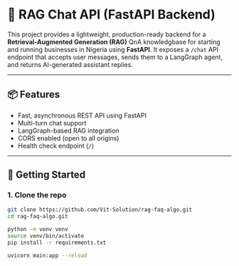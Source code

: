 # 🤖 RAG Chat API (FastAPI Backend)

This project provides a lightweight, production-ready backend for a **Retrieval-Augmented Generation (RAG)** QnA knowledgbase for starting and running businesses in Nigeria using **FastAPI**. It exposes a `/chat` API endpoint that accepts user messages, sends them to a LangGraph agent, and returns AI-generated assistant replies.

---

## 📦 Features

- Fast, asynchronous REST API using FastAPI
- Multi-turn chat support
- LangGraph-based RAG integration
- CORS enabled (open to all origins)
- Health check endpoint (`/`)

---

## 🚀 Getting Started

### 1. Clone the repo

```bash
git clone https://github.com/Vit-Solution/rag-faq-algo.git
cd rag-faq-algo.git

python -m venv venv
source venv/bin/activate
pip install -r requirements.txt

uvicorn main:app --reload

```